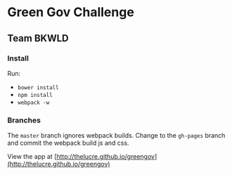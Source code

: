 # Green Gov Challenge
## Team BKWLD

### Install
Run:
* `bower install`
* `npm install`
* `webpack -w`

### Branches
The `master` branch ignores webpack builds. Change to the `gh-pages` branch and commit the webpack build js and css.

View the app at [http://thelucre.github.io/greengov](http://thelucre.github.io/greengov)
